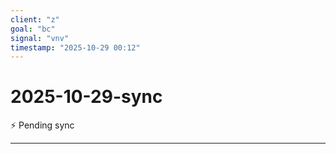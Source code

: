 ```yaml
---
client: "z"
goal: "bc"
signal: "vnv"
timestamp: "2025-10-29 00:12"
---
```


# 2025-10-29-sync

⚡ Pending sync




---
 

